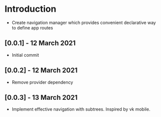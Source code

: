 # Introduction

* Create navigation manager which provides convenient declarative way
to define app routes

## [0.0.1] - 12 March 2021

* Initial commit

## [0.0.2] - 12 March 2021

* Remove provider dependency

## [0.0.3] - 13 March 2021

* Implement effective navigation with subtrees. Inspired by vk mobile.

